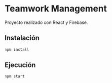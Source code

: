 # Teamwork Management

Proyecto realizado con React y Firebase.

## Instalación

```bash
npm install
```

## Ejecución

```bash
npm start
```
